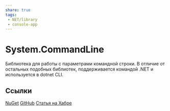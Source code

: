 ```yaml
---
share: true
tags:
 - NET/library
 - console-app
---
```

# System.CommandLine
Библиотека для работы с параметрами командной строки. В отличие от остальных подобных библиотек, поддерживается командой .NET и используется в dotnet CLI.

## Ссылки
[NuGet](https://www.nuget.org/packages/System.CommandLine)
[GitHub](https://github.com/dotnet/command-line-api)
[Статья на Хабре](https://habr.com/ru/articles/739646/)
